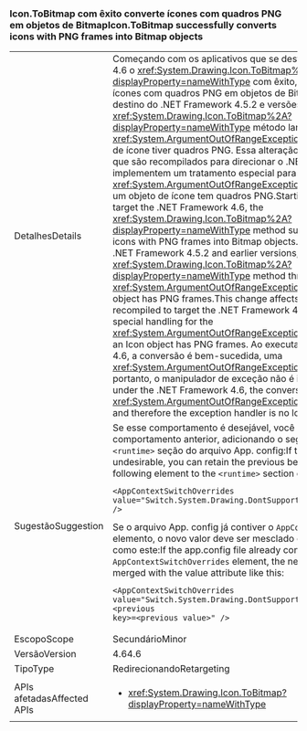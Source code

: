 ### <a name="icontobitmap-successfully-converts-icons-with-png-frames-into-bitmap-objects"></a><span data-ttu-id="899e1-101">Icon.ToBitmap com êxito converte ícones com quadros PNG em objetos de Bitmap</span><span class="sxs-lookup"><span data-stu-id="899e1-101">Icon.ToBitmap successfully converts icons with PNG frames into Bitmap objects</span></span>

|   |   |
|---|---|
|<span data-ttu-id="899e1-102">Detalhes</span><span class="sxs-lookup"><span data-stu-id="899e1-102">Details</span></span>|<span data-ttu-id="899e1-103">Começando com os aplicativos que se destinam a .NET Framework 4.6 o <xref:System.Drawing.Icon.ToBitmap%2A?displayProperty=nameWithType> com êxito, o método converte ícones com quadros PNG em objetos de Bitmap. Em aplicativos de destino do .NET Framework 4.5.2 e versões anteriores, o <xref:System.Drawing.Icon.ToBitmap%2A?displayProperty=nameWithType> método lança um <xref:System.ArgumentOutOfRangeException> exceção se o objeto de ícone tiver quadros PNG. Essa alteração afeta os aplicativos que são recompilados para direcionar o .NET Framework 4.6 e que implementem um tratamento especial para o <xref:System.ArgumentOutOfRangeException> que é lançada quando um objeto de ícone tem quadros PNG.</span><span class="sxs-lookup"><span data-stu-id="899e1-103">Starting with the apps that target the .NET Framework 4.6, the <xref:System.Drawing.Icon.ToBitmap%2A?displayProperty=nameWithType> method successfully converts icons with PNG frames into Bitmap objects.In apps that target the .NET Framework 4.5.2 and earlier versions, the  <xref:System.Drawing.Icon.ToBitmap%2A?displayProperty=nameWithType> method throws an <xref:System.ArgumentOutOfRangeException> exception if the Icon object has PNG frames.This change affects apps that are recompiled to target the .NET Framework 4.6 and that implement special handling for the <xref:System.ArgumentOutOfRangeException> that is thrown when an Icon object has PNG frames.</span></span> <span data-ttu-id="899e1-104">Ao executar no .NET Framework 4.6, a conversão é bem-sucedida, uma <xref:System.ArgumentOutOfRangeException> não é mais gerada e, portanto, o manipulador de exceção não é invocado.</span><span class="sxs-lookup"><span data-stu-id="899e1-104">When running under the .NET Framework 4.6, the conversion is successful, an <xref:System.ArgumentOutOfRangeException> is no longer thrown, and therefore the exception handler is no longer invoked.</span></span>|
|<span data-ttu-id="899e1-105">Sugestão</span><span class="sxs-lookup"><span data-stu-id="899e1-105">Suggestion</span></span>|<span data-ttu-id="899e1-106">Se esse comportamento é desejável, você poderá manter o comportamento anterior, adicionando o seguinte elemento para o <code>&lt;runtime&gt;</code> seção do arquivo App. config:</span><span class="sxs-lookup"><span data-stu-id="899e1-106">If this behavior is undesirable, you can retain the previous behavior by adding the following element to the <code>&lt;runtime&gt;</code> section of your app.config file:</span></span><pre><code class="language-xml">&lt;AppContextSwitchOverrides&#13;&#10;value=&quot;Switch.System.Drawing.DontSupportPngFramesInIcons=true&quot; /&gt;&#13;&#10;</code></pre><span data-ttu-id="899e1-107">Se o arquivo App. config já contiver o <code>AppContextSwitchOverrides</code> elemento, o novo valor deve ser mesclado com o atributo de valor como este:</span><span class="sxs-lookup"><span data-stu-id="899e1-107">If the app.config file already contains the <code>AppContextSwitchOverrides</code> element, the new value should be merged with the value attribute like this:</span></span><pre><code class="language-xml">&lt;AppContextSwitchOverrides&#13;&#10;value=&quot;Switch.System.Drawing.DontSupportPngFramesInIcons=true;&lt;previous key&gt;=&lt;previous value&gt;&quot; /&gt;&#13;&#10;</code></pre>|
|<span data-ttu-id="899e1-108">Escopo</span><span class="sxs-lookup"><span data-stu-id="899e1-108">Scope</span></span>|<span data-ttu-id="899e1-109">Secundário</span><span class="sxs-lookup"><span data-stu-id="899e1-109">Minor</span></span>|
|<span data-ttu-id="899e1-110">Versão</span><span class="sxs-lookup"><span data-stu-id="899e1-110">Version</span></span>|<span data-ttu-id="899e1-111">4.6</span><span class="sxs-lookup"><span data-stu-id="899e1-111">4.6</span></span>|
|<span data-ttu-id="899e1-112">Tipo</span><span class="sxs-lookup"><span data-stu-id="899e1-112">Type</span></span>|<span data-ttu-id="899e1-113">Redirecionando</span><span class="sxs-lookup"><span data-stu-id="899e1-113">Retargeting</span></span>|
|<span data-ttu-id="899e1-114">APIs afetadas</span><span class="sxs-lookup"><span data-stu-id="899e1-114">Affected APIs</span></span>|<ul><li><xref:System.Drawing.Icon.ToBitmap?displayProperty=nameWithType></li></ul>|

